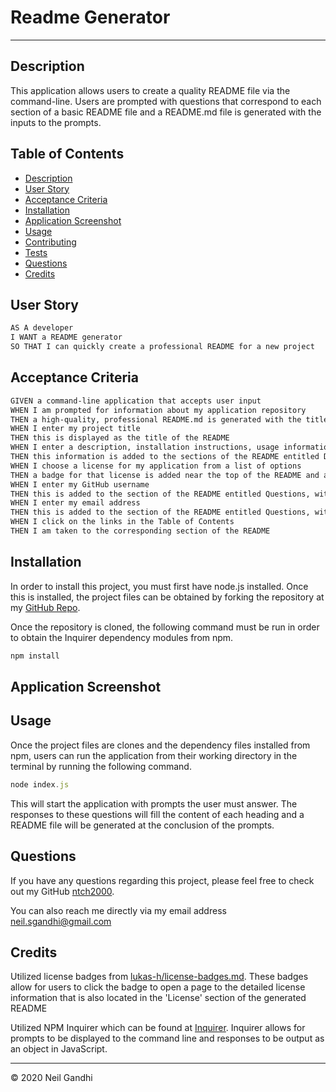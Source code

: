 # Readme Generator

---

## Description

This application allows users to create a quality README file via the command-line. Users are prompted with questions that correspond to each section of a basic README file and a README.md file is generated with the inputs to the prompts.

## Table of Contents

- [Description](#description)
- [User Story](#user-story)
- [Acceptance Criteria](#acceptance-criteria)
- [Installation](#installation)
- [Application Screenshot](#application-screenshot)
- [Usage](#usage)
- [Contributing](#contributing)
- [Tests](#tests)
- [Questions](#questions)
- [Credits](#credits)

## User Story

```md
AS A developer
I WANT a README generator
SO THAT I can quickly create a professional README for a new project
```

## Acceptance Criteria

```md
GIVEN a command-line application that accepts user input
WHEN I am prompted for information about my application repository
THEN a high-quality, professional README.md is generated with the title of my project and sections entitled Description, Table of Contents, Installation, Usage, License, Contributing, Tests, and Questions
WHEN I enter my project title
THEN this is displayed as the title of the README
WHEN I enter a description, installation instructions, usage information, contribution guidelines, and test instructions
THEN this information is added to the sections of the README entitled Description, Installation, Usage, Contributing, and Tests
WHEN I choose a license for my application from a list of options
THEN a badge for that license is added near the top of the README and a notice is added to the section of the README entitled License that explains which license the application is covered under
WHEN I enter my GitHub username
THEN this is added to the section of the README entitled Questions, with a link to my GitHub profile
WHEN I enter my email address
THEN this is added to the section of the README entitled Questions, with instructions on how to reach me with additional questions
WHEN I click on the links in the Table of Contents
THEN I am taken to the corresponding section of the README
```

## Installation

In order to install this project, you must first have node.js installed. Once this is installed, the project files can be obtained by forking the repository at my [GitHub Repo](https://github.com/ntch2000/readme-generator).

Once the repository is cloned, the following command must be run in order to obtain the Inquirer dependency modules from npm.

```node.js
npm install
```

## Application Screenshot

## Usage

Once the project files are clones and the dependency files installed from npm, users can run the application from their working directory in the terminal by running the following command.

```node.js
node index.js
```

This will start the application with prompts the user must answer. The responses to these questions will fill the content of each heading and a README file will be generated at the conclusion of the prompts.

## Questions

If you have any questions regarding this project, please feel free to check out my GitHub [ntch2000](https://github.com/ntch2000).

You can also reach me directly via my email address neil.sgandhi@gmail.com

## Credits

Utilized license badges from [lukas-h/license-badges.md](https://gist.github.com/lukas-h/2a5d00690736b4c3a7ba). These badges allow for users to click the badge to open a page to the detailed license information that is also located in the 'License' section of the generated README

Utilized NPM Inquirer which can be found at [Inquirer](https://www.npmjs.com/package/inquirer). Inquirer allows for prompts to be displayed to the command line and responses to be output as an object in JavaScript.

---

© 2020 Neil Gandhi
